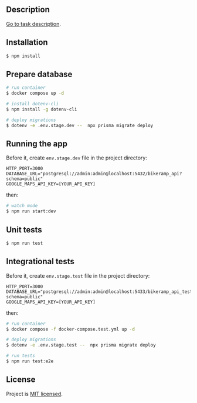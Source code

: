 ## Description

[Go to task description](https://elpassion.notion.site/Bikeramp-API-fa05688d0f6644ee9fa7ab5fe1a30fe3).

## Installation

```bash
$ npm install
```

## Prepare database

```bash
# run container
$ docker compose up -d

# install dotenv-cli
$ npm install -g dotenv-cli

# deploy migrations
$ dotenv -e .env.stage.dev --  npx prisma migrate deploy
```

## Running the app

Before it, create `env.stage.dev` file in the project directory:

```text
HTTP_PORT=3000
DATABASE_URL="postgresql://admin:admin@localhost:5432/bikeramp_api?schema=public"
GOOGLE_MAPS_API_KEY=[YOUR_API_KEY]
```

then:

```bash
# watch mode
$ npm run start:dev
```

## Unit tests

```bash
$ npm run test
```

## Integrational tests

Before it, create `env.stage.test` file in the project directory:

```text
HTTP_PORT=3000
DATABASE_URL="postgresql://admin:admin@localhost:5433/bikeramp_api_test?schema=public"
GOOGLE_MAPS_API_KEY=[YOUR_API_KEY]
```

then:

```bash
# run container
$ docker compose -f docker-compose.test.yml up -d

# deploy migrations
$ dotenv -e .env.stage.test --  npx prisma migrate deploy

# run tests
$ npm run test:e2e
```

## License

Project is [MIT licensed](LICENSE).
